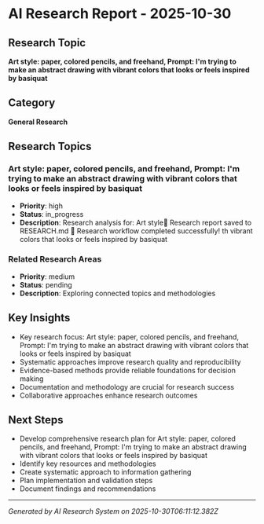 # AI Research Report - 2025-10-30

## Research Topic
**Art style: paper, colored pencils, and freehand, Prompt: I'm trying to make an abstract drawing with vibrant colors that looks or feels inspired by basiquat**

## Category
**General Research**

## Research Topics

### Art style: paper, colored pencils, and freehand, Prompt: I'm trying to make an abstract drawing with vibrant colors that looks or feels inspired by basiquat
- **Priority**: high
- **Status**: in_progress
- **Description**: Research analysis for: Art style📄 Research report saved to RESEARCH.md
🎉 Research workflow completed successfully!
th vibrant colors that looks or feels inspired by basiquat

### Related Research Areas
- **Priority**: medium
- **Status**: pending
- **Description**: Exploring connected topics and methodologies


## Key Insights

- Key research focus: Art style: paper, colored pencils, and freehand, Prompt: I'm trying to make an abstract drawing with vibrant colors that looks or feels inspired by basiquat
- Systematic approaches improve research quality and reproducibility
- Evidence-based methods provide reliable foundations for decision making
- Documentation and methodology are crucial for research success
- Collaborative approaches enhance research outcomes

## Next Steps

- Develop comprehensive research plan for Art style: paper, colored pencils, and freehand, Prompt: I'm trying to make an abstract drawing with vibrant colors that looks or feels inspired by basiquat
- Identify key resources and methodologies
- Create systematic approach to information gathering
- Plan implementation and validation steps
- Document findings and recommendations



---
*Generated by AI Research System on 2025-10-30T06:11:12.382Z*

